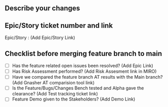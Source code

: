 ## Describe your changes

## Epic/Story ticket number and link
   Epic/Story : (Add Epic/Story Link)

## Checklist before merging feature branch to main
- [ ] Has the  feature related open issues been resolved? 
      (Add Epic Link)
- [ ] Has Risk Assessment performed? 
      (Add Risk Assesment link in MIRO)
- [ ] Have we compared the feature branch AT results with the Main branch? 
      (Add Gnasher AT comparision tool link)
- [ ] Is the Feature/Bugs/Changes Bench tested and Alpha gave the clearance? 
      (Add Test tracking ticket link)
- [ ] Feature Demo given to the Stakeholders? 
      (Add Demo Link)
